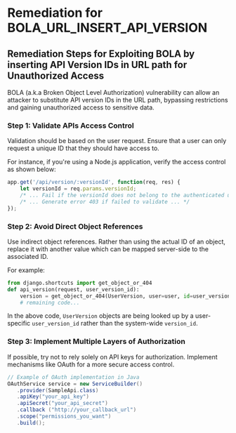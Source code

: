 # Remediation for BOLA_URL_INSERT_API_VERSION

## Remediation Steps for Exploiting BOLA by inserting API Version IDs in URL path for Unauthorized Access
BOLA (a.k.a Broken Object Level Authorization) vulnerability can allow an attacker to substitute API version IDs in the URL path, bypassing restrictions and gaining unauthorized access to sensitive data.

### Step 1: Validate APIs Access Control
Validation should be based on the user request. Ensure that a user can only request a unique ID that they should have access to.

For instance, if you're using a Node.js application, verify the access control as shown below:

```javascript
app.get('/api/version/:versionId', function(req, res) {
    let versionId = req.params.versionId;
    /* ... Fail if the versionId does not belong to the authenticated user ... */
    /* ... Generate error 403 if failed to validate ... */
});
```
### Step 2: Avoid Direct Object References
Use indirect object references. Rather than using the actual ID of an object, replace it with another value which can be mapped server-side to the associated ID. 

For example:

```python
from django.shortcuts import get_object_or_404
def api_version(request, user_version_id):
    version = get_object_or_404(UserVersion, user=user, id=user_version_id)
    # remaining code...
```
In the above code, `UserVersion` objects are being looked up by a user-specific `user_version_id` rather than the system-wide `version_id`.

### Step 3: Implement Multiple Layers of Authorization
If possible, try not to rely solely on API keys for authorization. Implement mechanisms like OAuth for a more secure access control.

```java
// Example of OAuth implementation in Java
OAuthService service = new ServiceBuilder()
   .provider(SampleApi.class)
   .apiKey("your_api_key")
   .apiSecret("your_api_secret")
   .callback ("http://your_callback_url")
   .scope("permissions_you_want")
   .build();
```